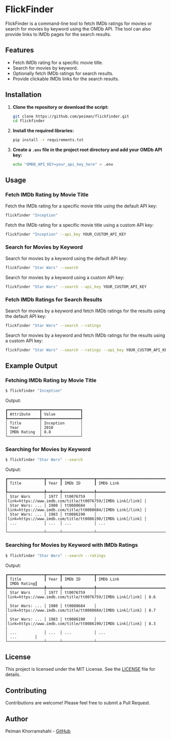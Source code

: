 # FlickFinder

FlickFinder is a command-line tool to fetch IMDb ratings for movies or search for movies by keyword using the OMDb API. The tool can also provide links to IMDb pages for the search results.

## Features

- Fetch IMDb rating for a specific movie title.
- Search for movies by keyword.
- Optionally fetch IMDb ratings for search results.
- Provide clickable IMDb links for the search results.

## Installation

1. **Clone the repository or download the script:**

   ```sh
   git clone https://github.com/peiman/flickfinder.git
   cd flickfinder
   ```

2. **Install the required libraries:**

   ```sh
   pip install -r requirements.txt
   ```

3. **Create a `.env` file in the project root directory and add your OMDb API key:**

   ```sh
   echo "OMDB_API_KEY=your_api_key_here" > .env
   ```

## Usage

### Fetch IMDb Rating by Movie Title

Fetch the IMDb rating for a specific movie title using the default API key:

```sh
flickfinder "Inception"
```

Fetch the IMDb rating for a specific movie title using a custom API key:

```sh
flickfinder "Inception" --api_key YOUR_CUSTOM_API_KEY
```

### Search for Movies by Keyword

Search for movies by a keyword using the default API key:

```sh
flickfinder "Star Wars" --search
```

Search for movies by a keyword using a custom API key:

```sh
flickfinder "Star Wars" --search --api_key YOUR_CUSTOM_API_KEY
```

### Fetch IMDb Ratings for Search Results

Search for movies by a keyword and fetch IMDb ratings for the results using the default API key:

```sh
flickfinder "Star Wars" --search --ratings
```

Search for movies by a keyword and fetch IMDb ratings for the results using a custom API key:

```sh
flickfinder "Star Wars" --search --ratings --api_key YOUR_CUSTOM_API_KEY
```

## Example Output

### Fetching IMDb Rating by Movie Title

```sh
$ flickfinder "Inception"
```

Output:
```
┏━━━━━━━━━━━━━━┳━━━━━━━━━━━━━━━━━┓
┃ Attribute    ┃ Value           ┃
┡━━━━━━━━━━━━━━╇━━━━━━━━━━━━━━━━━┩
│ Title        │ Inception       │
│ Year         │ 2010            │
│ IMDb Rating  │ 8.8             │
└──────────────┴─────────────────┘
```

### Searching for Movies by Keyword

```sh
$ flickfinder "Star Wars" --search
```

Output:
```
┏━━━━━━━━━━━━━━━━┳━━━━━━┳━━━━━━━━━━━━━━┳━━━━━━━━━━━━━━━━━━━━━━━━━━━━━━━━━━━━━┓
┃ Title          ┃ Year ┃ IMDb ID      ┃ IMDb Link                           ┃
┡━━━━━━━━━━━━━━━━╇━━━━━━╇━━━━━━━━━━━━━━╇━━━━━━━━━━━━━━━━━━━━━━━━━━━━━━━━━━━━━┩
│ Star Wars      │ 1977 │ tt0076759    │ [link=https://www.imdb.com/title/tt0076759/]IMDb Link[/link] │
│ Star Wars: ... │ 1980 │ tt0080684    │ [link=https://www.imdb.com/title/tt0080684/]IMDb Link[/link] │
│ Star Wars: ... │ 1983 │ tt0086190    │ [link=https://www.imdb.com/title/tt0086190/]IMDb Link[/link] │
│ ...            │ ...  │ ...          │ ...                                 │
└────────────────┴──────┴──────────────┴─────────────────────────────────────┘
```

### Searching for Movies by Keyword with IMDb Ratings

```sh
$ flickfinder "Star Wars" --search --ratings
```

Output:
```
┏━━━━━━━━━━━━━━━━┳━━━━━━┳━━━━━━━━━━━━━━┳━━━━━━━━━━━━━━━━━━━━━━━━━━━━━━━━━━━━━┳━━━━━━━━━━━━┓
┃ Title          ┃ Year ┃ IMDb ID      ┃ IMDb Link                           ┃ IMDb Rating┃
┡━━━━━━━━━━━━━━━━╇━━━━━━╇━━━━━━━━━━━━━━╇━━━━━━━━━━━━━━━━━━━━━━━━━━━━━━━━━━━━━╇━━━━━━━━━━━━┩
│ Star Wars      │ 1977 │ tt0076759    │ [link=https://www.imdb.com/title/tt0076759/]IMDb Link[/link] │ 8.6        │
│ Star Wars: ... │ 1980 │ tt0080684    │ [link=https://www.imdb.com/title/tt0080684/]IMDb Link[/link] │ 8.7        │
│ Star Wars: ... │ 1983 │ tt0086190    │ [link=https://www.imdb.com/title/tt0086190/]IMDb Link[/link] │ 8.3        │
│ ...            │ ...  │ ...          │ ...                                 │ ...        │
└────────────────┴──────┴──────────────┴─────────────────────────────────────┴────────────┘
```

## License

This project is licensed under the MIT License. See the [LICENSE](LICENSE) file for details.

## Contributing

Contributions are welcome! Please feel free to submit a Pull Request.

## Author

Peiman Khorramshahi - [GitHub](https://github.com/peiman)
